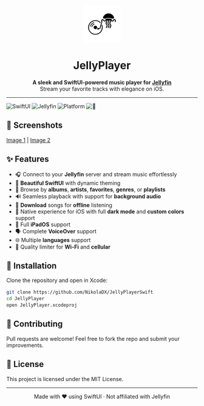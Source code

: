 <div align="center">
  
  <img src="https://github.com/NikolaDX/JellyPlayerSwift/blob/main/Images/icon.png" alt="JellyPlayer Icon" width="100" />

  # JellyPlayer

  **A sleek and SwiftUI-powered music player for [Jellyfin](https://jellyfin.org/)**  
  Stream your favorite tracks with elegance on iOS.
  
</div>

---

![SwiftUI](https://img.shields.io/badge/SwiftUI-compatible-blue?logo=swift)
![Jellyfin](https://img.shields.io/badge/Jellyfin-supported-purple?logo=jellyfin)
![Platform](https://img.shields.io/badge/platform-iOS%20-lightgrey)
![📱](https://img.shields.io/github/license/NikolaDX/JellyPlayerSwift)

## 📸 Screenshots

[Image 1](https://github.com/NikolaDX/JellyPlayerSwift/blob/main/Images/1.png) | [Image 2](https://github.com/NikolaDX/JellyPlayerSwift/blob/main/Images/2.png)

## ✨ Features

- 🎧 Connect to your **Jellyfin** server and stream music effortlessly
- 🧭 **Beautiful SwiftUI** with dynamic theming
- 📁 Browse by **albums**, **artists**, **favorites**, **genres**, or **playlists**
- 🔊 Seamless playback with support for **background audio**
- 💾 **Download** songs for **offline** listening
- 🎨 Native experience for iOS with full **dark mode** and **custom colors** support
- 📱 Full **iPadOS** support
- 🗣️ Complete **VoiceOver** support
- 🌐 Multiple **languages** support
- 📶 Quality limiter for **Wi-Fi** and **cellular**

## 🚀 Installation

Clone the repository and open in Xcode:

```bash
git clone https://github.com/NikolaDX/JellyPlayerSwift
cd JellyPlayer
open JellyPlayer.xcodeproj
```
## 🤝 Contributing
Pull requests are welcome! Feel free to fork the repo and submit your improvements.

## 📄 License
This project is licensed under the MIT License.

---

<div align="center"> Made with ❤️ using SwiftUI · Not affiliated with Jellyfin </div>
